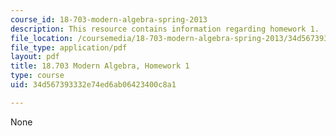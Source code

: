 ```yaml
---
course_id: 18-703-modern-algebra-spring-2013
description: This resource contains information regarding homework 1.
file_location: /coursemedia/18-703-modern-algebra-spring-2013/34d567393332e74ed6ab06423400c8a1_MIT18_703S13_h1.pdf
file_type: application/pdf
layout: pdf
title: 18.703 Modern Algebra, Homework 1
type: course
uid: 34d567393332e74ed6ab06423400c8a1

---
```

None